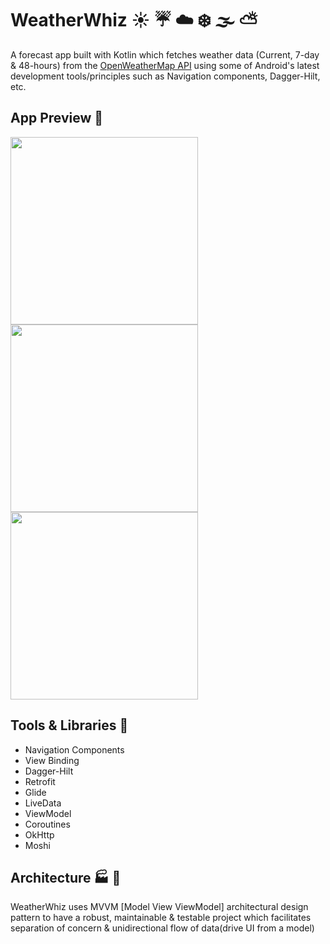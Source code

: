 # WeatherWhiz :sunny: :umbrella: :cloud: :snowflake: :fog: :partly_sunny:
A forecast app built with Kotlin which fetches weather data (Current, 7-day & 48-hours) from the [OpenWeatherMap API](openweathermap.org/) 
using some of Android's latest development tools/principles such as Navigation components, Dagger-Hilt, etc.

## App Preview :eyes:
<img src="https://github.com/ezechuka/WeatherWhiz/blob/master/weather_whiz_res/output-onlinepngtools(1)_framed.png" style="max-width:100%;" width="300"> <img src="https://github.com/ezechuka/WeatherWhiz/blob/master/weather_whiz_res/output-onlinepngtools(2)_framed.png" style="max-width:100%;" width="300"> <img src="https://github.com/ezechuka/WeatherWhiz/blob/master/weather_whiz_res/output-onlinepngtools(3)_framed.png" style="max-width:100%;" width="300">

## Tools & Libraries :wrench:
- Navigation Components
- View Binding
- Dagger-Hilt
- Retrofit
- Glide
- LiveData
- ViewModel
- Coroutines
- OkHttp
- Moshi

## Architecture :factory: :construction:
WeatherWhiz uses MVVM [Model View ViewModel] architectural design pattern to have a robust, maintainable & testable project which facilitates separation of concern & unidirectional flow of data(drive UI from a model)
